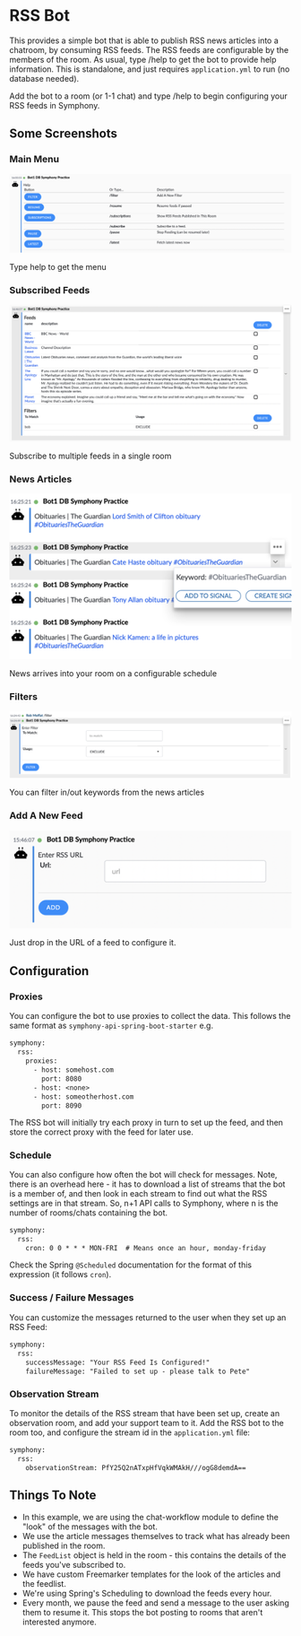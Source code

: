 # RSS Bot

This provides a simple bot that is able to publish RSS news articles into a chatroom, by consuming RSS feeds.  The RSS feeds are configurable by the members of the room.  As usual, type /help to get the bot to provide help information.  This is standalone, and just requires `application.yml` to run (no database needed).

Add the bot to a room (or 1-1 chat) and type /help to begin configuring your RSS feeds in Symphony.

## Some Screenshots

### Main Menu

![The Main Menu](images/menu.png)

Type help to get the menu

### Subscribed Feeds

![Subscribed Feeds](images/configure-streams.png)

Subscribe to multiple feeds in a single room

### News Articles

![Feed](images/feed.png)

News arrives into your room on a configurable schedule

### Filters

![Filters](images/filters.png)

You can filter in/out keywords from the news articles

### Add A New Feed

![Add](images/add.png)

Just drop in the URL of a feed to configure it.

## Configuration

### Proxies

You can configure the bot to use proxies to collect the data. This follows the same format as `symphony-api-spring-boot-starter` e.g.

```
symphony:
  rss:
    proxies:
      - host: somehost.com
        port: 8080
      - host: <none>
      - host: someotherhost.com
        port: 8090
```

The RSS bot will initially try each proxy in turn to set up the feed, and then store the correct proxy with the feed for later use.       
       
### Schedule       
       
You can also configure how often the bot will check for messages.  Note, there is an overhead here - it has to download a list of streams that the bot is a member of, and then look in each stream to find out what the RSS settings are in that stream.  So, n+1 API calls to Symphony, where n is the number of rooms/chats containing the bot.   

```
symphony:
  rss:
    cron: 0 0 * * * MON-FRI  # Means once an hour, monday-friday
```

Check the Spring `@Scheduled` documentation for the format of this expression (it follows `cron`). 
    
### Success / Failure Messages

You can customize the messages returned to the user when they set up an RSS Feed:

```
symphony:
  rss:
    successMessage: "Your RSS Feed Is Configured!"
    failureMessage: "Failed to set up - please talk to Pete"
```
    
       
### Observation Stream   

To monitor the details of the RSS stream that have been set up, create an observation room, and add your support team to it.  Add the RSS bot to the room too, and configure the stream id in the `application.yml` file:

```
symphony:
  rss:
    observationStream: PfY25Q2nATxpHfVqkWMAkH///ogG8demdA==
```

## Things To Note

- In this example, we are using the chat-workflow module to define the "look" of the messages with the bot.  
- We use the article messages themselves to track what has already been published in the room.
- The `FeedList` object is held in the room - this contains the details of the feeds you've subscribed to.
- We have custom Freemarker templates for the look of the articles and the feedlist.
- We're using Spring's Scheduling to download the feeds every hour.
- Every month, we pause the feed and send a message to the user asking them to resume it.  This stops the bot posting to rooms that aren't interested anymore.


